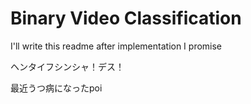# Binary Video Classification

I'll write this readme after implementation I promise

ヘンタイフシンシャ！デス！

最近うつ病になったpoi
